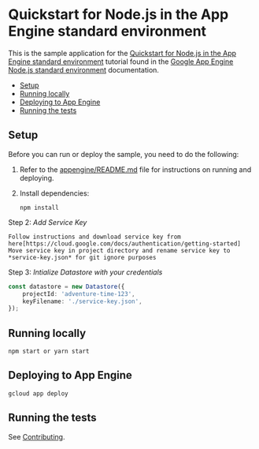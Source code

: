 # Quickstart for Node.js in the App Engine standard environment

This is the sample application for the
[Quickstart for Node.js in the App Engine standard environment][tutorial]
tutorial found in the [Google App Engine Node.js standard environment][appengine]
documentation.

* [Setup](#setup)
* [Running locally](#running-locally)
* [Deploying to App Engine](#deploying-to-app-engine)
* [Running the tests](#running-the-tests)

## Setup

Before you can run or deploy the sample, you need to do the following:

1.  Refer to the [appengine/README.md][readme] file for instructions on
    running and deploying.
1.  Install dependencies:

        npm install
        
Step 2: *Add Service Key*

    Follow instructions and download service key from here[https://cloud.google.com/docs/authentication/getting-started]
    Move service key in project directory and rename service key to *service-key.json* for git ignore purposes


Step 3: *Intialize Datastore with your credentials*
```ts
const datastore = new Datastore({
    projectId: 'adventure-time-123', 
    keyFilename: './service-key.json', 
});
```

## Running locally

    npm start or yarn start

## Deploying to App Engine

    gcloud app deploy

## Running the tests

See [Contributing][contributing].

[appengine]: https://cloud.google.com/appengine/docs/standard/nodejs
[tutorial]: https://cloud.google.com/appengine/docs/standard/nodejs/quickstart
[readme]: ../../README.md
[contributing]: https://github.com/GoogleCloudPlatform/nodejs-docs-samples/blob/master/CONTRIBUTING.md
